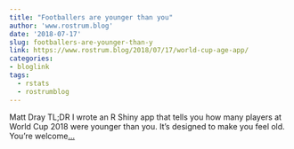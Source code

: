 ```yaml
---
title: "Footballers are younger than you"
author: 'www.rostrum.blog'
date: '2018-07-17'
slug: footballers-are-younger-than-y
link: https://www.rostrum.blog/2018/07/17/world-cup-age-app/
categories:
- bloglink
tags:
  - rstats
  - rostrumblog
---
```


Matt Dray TL;DR I wrote an R Shiny app that tells you how many players at World Cup 2018 were younger than you. It’s designed to make you feel old. You’re welcome[... <i class="fas fa-external-link-alt"></i>](https://www.rostrum.blog/2018/07/17/world-cup-age-app/)

